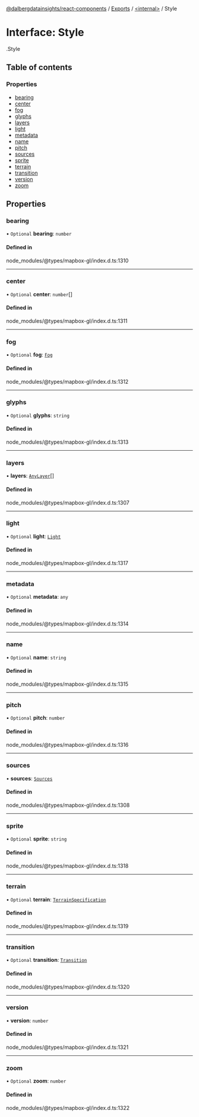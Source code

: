 [@dalbergdatainsights/react-components](../README.md) / [Exports](../modules.md) / [<internal\>](../modules/internal_.md) / Style

# Interface: Style

[<internal>](../modules/internal_.md).Style

## Table of contents

### Properties

- [bearing](internal_.Style.md#bearing)
- [center](internal_.Style.md#center)
- [fog](internal_.Style.md#fog)
- [glyphs](internal_.Style.md#glyphs)
- [layers](internal_.Style.md#layers)
- [light](internal_.Style.md#light)
- [metadata](internal_.Style.md#metadata)
- [name](internal_.Style.md#name)
- [pitch](internal_.Style.md#pitch)
- [sources](internal_.Style.md#sources)
- [sprite](internal_.Style.md#sprite)
- [terrain](internal_.Style.md#terrain)
- [transition](internal_.Style.md#transition)
- [version](internal_.Style.md#version)
- [zoom](internal_.Style.md#zoom)

## Properties

### bearing

• `Optional` **bearing**: `number`

#### Defined in

node_modules/@types/mapbox-gl/index.d.ts:1310

___

### center

• `Optional` **center**: `number`[]

#### Defined in

node_modules/@types/mapbox-gl/index.d.ts:1311

___

### fog

• `Optional` **fog**: [`Fog`](internal_.Fog.md)

#### Defined in

node_modules/@types/mapbox-gl/index.d.ts:1312

___

### glyphs

• `Optional` **glyphs**: `string`

#### Defined in

node_modules/@types/mapbox-gl/index.d.ts:1313

___

### layers

• **layers**: [`AnyLayer`](../modules/internal_.md#anylayer)[]

#### Defined in

node_modules/@types/mapbox-gl/index.d.ts:1307

___

### light

• `Optional` **light**: [`Light`](internal_.Light.md)

#### Defined in

node_modules/@types/mapbox-gl/index.d.ts:1317

___

### metadata

• `Optional` **metadata**: `any`

#### Defined in

node_modules/@types/mapbox-gl/index.d.ts:1314

___

### name

• `Optional` **name**: `string`

#### Defined in

node_modules/@types/mapbox-gl/index.d.ts:1315

___

### pitch

• `Optional` **pitch**: `number`

#### Defined in

node_modules/@types/mapbox-gl/index.d.ts:1316

___

### sources

• **sources**: [`Sources`](internal_.Sources.md)

#### Defined in

node_modules/@types/mapbox-gl/index.d.ts:1308

___

### sprite

• `Optional` **sprite**: `string`

#### Defined in

node_modules/@types/mapbox-gl/index.d.ts:1318

___

### terrain

• `Optional` **terrain**: [`TerrainSpecification`](internal_.TerrainSpecification.md)

#### Defined in

node_modules/@types/mapbox-gl/index.d.ts:1319

___

### transition

• `Optional` **transition**: [`Transition`](internal_.Transition.md)

#### Defined in

node_modules/@types/mapbox-gl/index.d.ts:1320

___

### version

• **version**: `number`

#### Defined in

node_modules/@types/mapbox-gl/index.d.ts:1321

___

### zoom

• `Optional` **zoom**: `number`

#### Defined in

node_modules/@types/mapbox-gl/index.d.ts:1322
